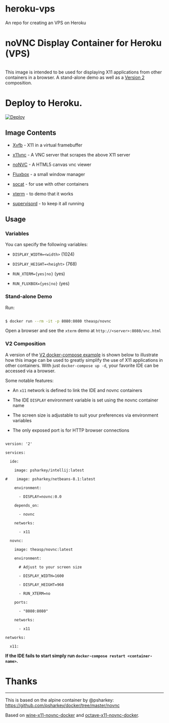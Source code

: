 # heroku-vps
An repo for creating an VPS on Heroku
# noVNC Display Container for Heroku (VPS)

```

```

This image is intended to be used for displaying X11 applications from other containers in a browser. A stand-alone demo as well as a [Version 2](https://docs.docker.com/compose/compose-file/#version-2) composition.

# Deploy to Heroku.

[![Deploy](https://www.herokucdn.com/deploy/button.svg)](https://heroku.com/deploy?template=https://github.com/jerisandria/heroku-vps)

## Image Contents

* [Xvfb](http://www.x.org/releases/X11R7.6/doc/man/man1/Xvfb.1.xhtml) - X11 in a virtual framebuffer

* [x11vnc](http://www.karlrunge.com/x11vnc/) - A VNC server that scrapes the above X11 server

* [noNVC](https://kanaka.github.io/noVNC/) - A HTML5 canvas vnc viewer

* [Fluxbox](http://www.fluxbox.org/) - a small window manager

* [socat](http://www.dest-unreach.org/socat/) - for use with other containers

* [xterm](http://invisible-island.net/xterm/) - to demo that it works

* [supervisord](http://supervisord.org) - to keep it all running

## Usage

### Variables

You can specify the following variables:

* `DISPLAY_WIDTH=<width>` (1024)

* `DISPLAY_HEIGHT=<height>` (768)

* `RUN_XTERM={yes|no}` (yes)

* `RUN_FLUXBOX={yes|no}` (yes)

### Stand-alone Demo

Run:

```bash

$ docker run --rm -it -p 8080:8080 theasp/novnc

```

Open a browser and see the `xterm` demo at `http://<server>:8080/vnc.html`

### V2 Composition

A version of the [V2 docker-compose example](https://github.com/theasp/docker/blob/master/docker-compose.yml) is shown below to illustrate how this image can be used to greatly simplify the use of X11 applications in other containers. With just `docker-compose up -d`, your favorite IDE can be accessed via a browser.

Some notable features:

* An `x11` network is defined to link the IDE and novnc containers

* The IDE `DISPLAY` environment variable is set using the novnc container name

* The screen size is adjustable to suit your preferences via environment variables

* The only exposed port is for HTTP browser connections

```

version: '2'

services:

  ide:

    image: psharkey/intellij:latest

#    image: psharkey/netbeans-8.1:latest

    environment:

      - DISPLAY=novnc:0.0

    depends_on:

      - novnc

    networks:

      - x11

  novnc:

    image: theasp/novnc:latest

    environment:

      # Adjust to your screen size

      - DISPLAY_WIDTH=1600

      - DISPLAY_HEIGHT=968

      - RUN_XTERM=no

    ports:

      - "8080:8080"

    networks:

      - x11

networks:

  x11:

```

**If the IDE fails to start simply run `docker-compose restart <container-name>`.**

# Thanks

___

This is based on the alpine container by @psharkey: https://github.com/psharkey/docker/tree/master/novnc

Based on [wine-x11-novnc-docker](https://github.com/solarkennedy/wine-x11-novnc-docker) and [octave-x11-novnc-docker](https://hub.docker.com/r/epflsti/octave-x11-novnc-docker/).
